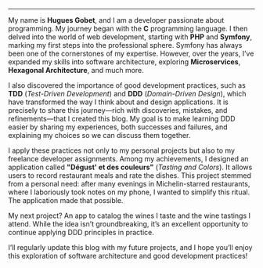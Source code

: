 ---

My name is **Hugues Gobet**, and I am a developer passionate about programming. My journey began with the **C** programming language. I then delved into the world of web development, starting with **PHP** and **Symfony**, marking my first steps into the professional sphere. Symfony has always been one of the cornerstones of my expertise. However, over the years, I’ve expanded my skills into software architecture, exploring **Microservices**, **Hexagonal Architecture**, and much more.

I also discovered the importance of good development practices, such as **TDD** (*Test-Driven Development*) and **DDD** (*Domain-Driven Design*), which have transformed the way I think about and design applications. It is precisely to share this journey—rich with discoveries, mistakes, and refinements—that I created this blog. My goal is to make learning DDD easier by sharing my experiences, both successes and failures, and explaining my choices so we can discuss them together.

I apply these practices not only to my personal projects but also to my freelance developer assignments. Among my achievements, I designed an application called **"Dégust' et des couleurs"** (*Tasting and Colors*). It allows users to record restaurant meals and rate the dishes. This project stemmed from a personal need: after many evenings in Michelin-starred restaurants, where I laboriously took notes on my phone, I wanted to simplify this ritual. The application made that possible.

My next project? An app to catalog the wines I taste and the wine tastings I attend. While the idea isn’t groundbreaking, it’s an excellent opportunity to continue applying DDD principles in practice.

I’ll regularly update this blog with my future projects, and I hope you’ll enjoy this exploration of software architecture and good development practices!